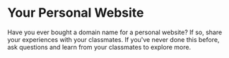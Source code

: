 # Your Personal Website

Have you ever bought a domain name for a personal website? If so, share your experiences with your classmates. If you've never done this before, ask questions and learn from your classmates to explore more.